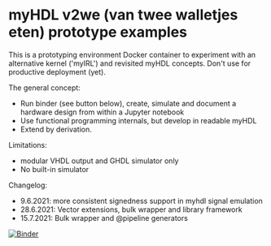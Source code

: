 # myHDL v2we (van twee walletjes eten) prototype examples

This is a prototyping environment Docker container to experiment with an alternative kernel ('myIRL') and revisited myHDL concepts.
Don't use for productive deployment (yet).

The general concept:
* Run binder (see button below), create, simulate and document a hardware design from within a Jupyter notebook
* Use functional programming internals, but develop in readable myHDL
* Extend by derivation.

Limitations:
* modular VHDL output and GHDL simulator only
* No built-in simulator

Changelog:
* 9.6.2021: more consistent signedness support in myhdl signal emulation
* 28.6.2021: Vector extensions, bulk wrapper and library framework
* 15.7.2021: Bulk wrapper and @pipeline generators

[![Binder](https://mybinder.org/badge_logo.svg)](https://mybinder.org/v2/gh/hackfin/myhdl.v2we.git/typechecking?filepath=examples%2Findex.ipynb)
